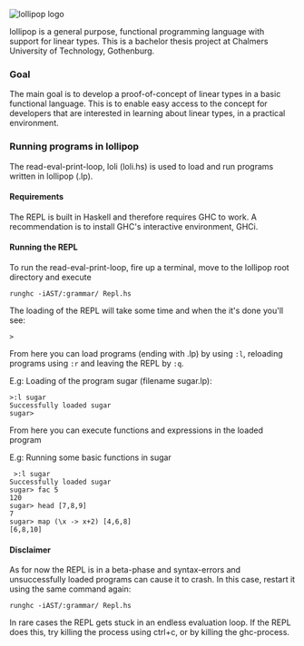 ![lollipop logo](http://malmqvist.it/lollipop5.png)

lollipop is a general purpose, functional programming language with support for linear types. This is a bachelor thesis project at Chalmers University of Technology, Gothenburg.

### Goal
The main goal is to develop a proof-of-concept of linear types in a basic functional language. This is to enable easy access to the concept for developers that are interested in learning about linear types, in a practical environment.

### Running programs in lollipop
The read-eval-print-loop, loli (loli.hs) is used to load and run programs written in lollipop (.lp).

#### Requirements
The REPL is built in Haskell and therefore requires GHC to work. A recommendation is to install GHC's interactive environment, GHCi.

#### Running the REPL
To run the read-eval-print-loop, fire up a terminal, move to the lollipop root directory and execute

    runghc -iAST/:grammar/ Repl.hs

The loading of the REPL will take some time and when the it's done you'll see:

    >

From here you can load programs (ending with .lp) by using `:l`, reloading programs using `:r` and leaving the REPL by `:q`.

E.g: Loading of the program sugar (filename sugar.lp):

    >:l sugar
    Successfully loaded sugar
    sugar>

From here you can execute functions and expressions in the loaded program

E.g: Running some basic functions in sugar

     >:l sugar
    Successfully loaded sugar
    sugar> fac 5
    120
    sugar> head [7,8,9]
    7
    sugar> map (\x -> x+2) [4,6,8]
    [6,8,10]

#### Disclaimer
As for now the REPL is in a beta-phase and syntax-errors and unsuccessfully loaded programs can cause it to crash. In this case, restart it using the same command again:

    runghc -iAST/:grammar/ Repl.hs

In rare cases the REPL gets stuck in an endless evaluation loop. If the REPL does this, try killing the process using ctrl+c, or by killing the ghc-process.